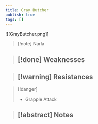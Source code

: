 ```yaml
---
title: Gray Butcher
publish: true
tags: []
---
```

![[GrayButcher.png]]
> [!note] Narla
> <span style="font-family: 'Lucida Handwriting'; font-optical-sizing: auto; font-style: normal; word-break: break-word;"><span/>

> [!done] Weaknesses
> - 

> [!warning] Resistances
> - 

> [!danger]
> - Grapple Attack

> [!abstract] Notes
> - 